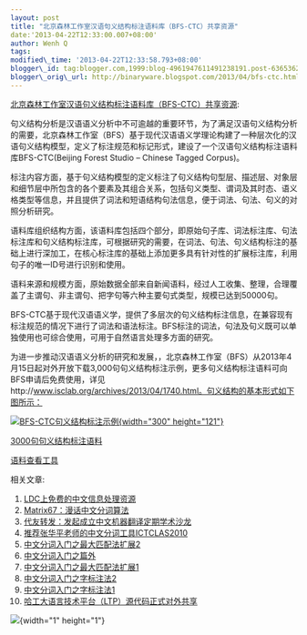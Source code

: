 ```yaml
--- 
layout: post 
title: "北京森林工作室汉语句义结构标注语料库（BFS-CTC）共享资源" 
date:'2013-04-22T12:33:00.007+08:00' 
author: Wenh Q
tags:
modified\_time: '2013-04-22T12:33:58.793+08:00' 
blogger\_id: tag:blogger.com,1999:blog-4961947611491238191.post-6365362182625308103
blogger\_orig\_url: http://binaryware.blogspot.com/2013/04/bfs-ctc.html
---
```

[北京森林工作室汉语句义结构标注语料库（BFS-CTC）共享资源](http://feedproxy.google.com/~r/52nlp/~3/rEOdIgMuLQw/%e5%8c%97%e4%ba%ac%e6%a3%ae%e6%9e%97%e5%b7%a5%e4%bd%9c%e5%ae%a4%e6%b1%89%e8%af%ad%e5%8f%a5%e4%b9%89%e7%bb%93%e6%9e%84%e6%a0%87%e6%b3%a8%e8%af%ad%e6%96%99%e5%ba%93%ef%bc%88bfs-ctc%ef%bc%89%e5%85%b1):

句义结构分析是汉语语义分析中不可逾越的重要环节，为了满足汉语句义结构分析的需要，北京森林工作室（BFS）基于现代汉语语义学理论构建了一种层次化的汉语句义结构模型，定义了标注规范和标记形式，建设了一个汉语句义结构标注语料库BFS-CTC(Beijing
Forest Studio – Chinese Tagged Corpus)。

标注内容方面，基于句义结构模型的定义标注了句义结构句型层、描述层、对象层和细节层中所包含的各个要素及其组合关系，包括句义类型、谓词及其时态、语义格类型等信息，并且提供了词法和短语结构句法信息，便于词法、句法、句义的对照分析研究。

语料库组织结构方面，该语料库包括四个部分，即原始句子库、词法标注库、句法标注库和句义结构标注库，可根据研究的需要，在词法、句法、句义结构标注的基础上进行深加工，在核心标注库的基础上添加更多具有针对性的扩展标注库，利用句子的唯一ID号进行识别和使用。

语料来源和规模方面，原始数据全部来自新闻语料，经过人工收集、整理，合理覆盖了主谓句、非主谓句、把字句等六种主要句式类型，规模已达到50000句。

BFS-CTC基于现代汉语语义学，提供了多层次的句义结构标注信息，在兼容现有标注规范的情况下进行了词法和语法标注。BFS标注的词法，句法及句义既可以单独使用也可综合使用，可用于自然语言处理多方面的研究。

为进一步推动汉语语义分析的研究和发展，，北京森林工作室（BFS）从2013年4月15日起对外开放下载3,000句句义结构标注示例，更多句义结构标注语料可向BFS申请后免费使用，详见http://www.isclab.org/archives/2013/04/1740.html。句义结构的基本形式如下图所示：

[![BFS-CTC句义结构标注示例](http://www.52nlp.cn/wp-content/uploads/2013/04/1-300x121.jpg){width="300"
height="121"}](http://www.52nlp.cn/wp-content/uploads/2013/04/1.jpg)



[3000句句义结构标注语料](http://www.52nlp.cn/wp-content/uploads/2013/04/3000%E5%8F%A5%E5%8F%A5%E4%B9%89%E7%BB%93%E6%9E%84%E6%A0%87%E6%B3%A8%E8%AF%AD%E6%96%99.zip)

[语料查看工具](http://www.52nlp.cn/wp-content/uploads/2013/04/%E8%AF%AD%E6%96%99%E6%9F%A5%E7%9C%8B%E5%B7%A5%E5%85%B7.zip)

<div>

相关文章:

1.  [LDC上免费的中文信息处理资源](http://www.52nlp.cn/free-resources-of-chinese-information-processing-in-ldc "LDC上免费的中文信息处理资源")
2.  [Matrix67：漫话中文分词算法](http://www.52nlp.cn/matrix67-%e6%bc%ab%e8%af%9d%e4%b8%ad%e6%96%87%e5%88%86%e8%af%8d%e7%ae%97%e6%b3%95 "Matrix67：漫话中文分词算法")
3.  [代友转发：发起成立中文机器翻译定期学术沙龙](http://www.52nlp.cn/%e4%bb%a3%e5%8f%8b%e8%bd%ac%e5%8f%91-%e5%8f%91%e8%b5%b7%e6%88%90%e7%ab%8b%e4%b8%ad%e6%96%87%e6%9c%ba%e5%99%a8%e7%bf%bb%e8%af%91%e5%ae%9a%e6%9c%9f%e5%ad%a6%e6%9c%af%e6%b2%99%e9%be%99 "代友转发：发起成立中文机器翻译定期学术沙龙")
4.  [推荐张华平老师的中文分词工具ICTCLAS2010](http://www.52nlp.cn/%e6%8e%a8%e8%8d%90%e5%bc%a0%e5%8d%8e%e5%b9%b3%e8%80%81%e5%b8%88%e7%9a%84%e4%b8%ad%e6%96%87%e5%88%86%e8%af%8d%e5%b7%a5%e5%85%b7-ictclas2010 "推荐张华平老师的中文分词工具ICTCLAS2010")
5.  [中文分词入门之最大匹配法扩展2](http://www.52nlp.cn/%e4%b8%ad%e6%96%87%e5%88%86%e8%af%8d%e5%85%a5%e9%97%a8%e4%b9%8b%e6%9c%80%e5%a4%a7%e5%8c%b9%e9%85%8d%e6%b3%95%e6%89%a9%e5%b1%952 "中文分词入门之最大匹配法扩展2")
6.  [中文分词入门之篇外](http://www.52nlp.cn/%e4%b8%ad%e6%96%87%e5%88%86%e8%af%8d%e5%85%a5%e9%97%a8%e4%b9%8b%e7%af%87%e5%a4%96 "中文分词入门之篇外")
7.  [中文分词入门之最大匹配法扩展1](http://www.52nlp.cn/%e4%b8%ad%e6%96%87%e5%88%86%e8%af%8d%e5%85%a5%e9%97%a8%e4%b9%8b%e6%9c%80%e5%a4%a7%e5%8c%b9%e9%85%8d%e6%b3%95%e6%89%a9%e5%b1%951 "中文分词入门之最大匹配法扩展1")
8.  [中文分词入门之字标注法2](http://www.52nlp.cn/%e4%b8%ad%e6%96%87%e5%88%86%e8%af%8d%e5%85%a5%e9%97%a8%e4%b9%8b%e5%ad%97%e6%a0%87%e6%b3%a8%e6%b3%952 "中文分词入门之字标注法2")
9.  [中文分词入门之字标注法1](http://www.52nlp.cn/%e4%b8%ad%e6%96%87%e5%88%86%e8%af%8d%e5%85%a5%e9%97%a8%e4%b9%8b%e5%ad%97%e6%a0%87%e6%b3%a8%e6%b3%951 "中文分词入门之字标注法1")
10. [哈工大语言技术平台（LTP）源代码正式对外共享](http://www.52nlp.cn/%e5%93%88%e5%b7%a5%e5%a4%a7%e8%af%ad%e8%a8%80%e6%8a%80%e6%9c%af%e5%b9%b3%e5%8f%b0ltp%e6%ba%90%e4%bb%a3%e7%a0%81%e6%ad%a3%e5%bc%8f%e5%af%b9%e5%a4%96%e5%85%b1%e4%ba%ab "哈工大语言技术平台（LTP）源代码正式对外共享")

</div>

![](http://feeds.feedburner.com/~r/52nlp/~4/rEOdIgMuLQw){width="1"
height="1"}
